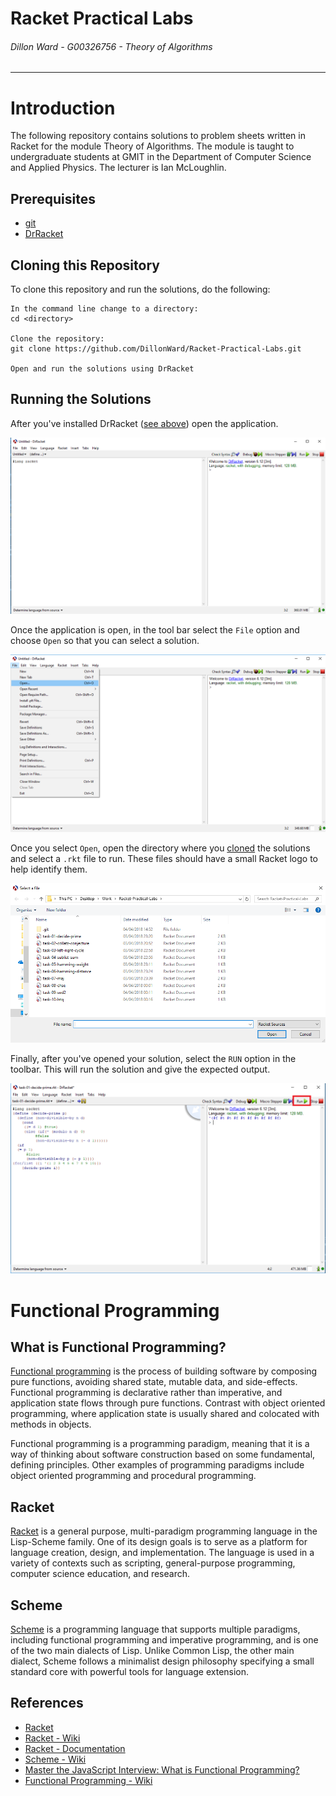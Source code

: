 # Racket Practical Labs
###### *Dillon Ward - G00326756 - Theory of Algorithms*
---
# Introduction
The following repository contains solutions to problem sheets written in Racket for the module Theory of Algorithms. The module is taught to undergraduate students at GMIT in the Department of Computer Science and Applied Physics. The lecturer is Ian McLoughlin.

## Prerequisites
* [git](https://git-scm.com/)
* [DrRacket](https://racket-lang.org/)

## Cloning this Repository
To clone this repository and run the solutions, do the following:
```
In the command line change to a directory:
cd <directory>

Clone the repository:
git clone https://github.com/DillonWard/Racket-Practical-Labs.git

Open and run the solutions using DrRacket
```

## Running the Solutions
After you've installed DrRacket ([see above](https://github.com/DillonWard/Racket-Practical-Labs#prerequisites)) open the application.

![alt text](https://github.com/DillonWard/Racket-Practical-Labs/blob/master/images/Screenshot_1.png?raw=true)

Once the application is open, in the tool bar select the `File` option and choose `Open` so that you can select a solution.

 ![alt text](https://github.com/DillonWard/Racket-Practical-Labs/blob/master/images/Screenshot_2.png?raw=true)

 Once you select `Open`, open the directory where you [cloned](https://github.com/DillonWard/Racket-Practical-Labs#cloning-this-repository) the solutions and select a `.rkt` file to run. These files should have a small Racket logo to help identify them.

![alt text](https://github.com/DillonWard/Racket-Practical-Labs/blob/master/images/Screenshot_3.png?raw=true)

Finally, after you've opened your solution, select the `RUN` option in the toolbar. This will run the solution and give the expected output.

![alt text](https://github.com/DillonWard/Racket-Practical-Labs/blob/master/images/Screenshot_4.png?raw=true)


# Functional Programming
## What is Functional Programming?
[Functional programming](https://en.wikipedia.org/wiki/Functional_programming) is the process of building software by composing pure functions, avoiding shared state, mutable data, and side-effects. Functional programming is declarative rather than imperative, and application state flows through pure functions. Contrast with object oriented programming, where application state is usually shared and colocated with methods in objects.

Functional programming is a programming paradigm, meaning that it is a way of thinking about software construction based on some fundamental, defining principles. Other examples of programming paradigms include object oriented programming and procedural programming.


## Racket
[Racket](https://en.wikipedia.org/wiki/Racket_(programming_language)) is a general purpose, multi-paradigm programming language in the Lisp-Scheme family. One of its design goals is to serve as a platform for language creation, design, and implementation. The language is used in a variety of contexts such as scripting, general-purpose programming, computer science education, and research.

## Scheme 
[Scheme](https://en.wikipedia.org/wiki/Scheme_(programming_language)) is a programming language that supports multiple paradigms, including functional programming and imperative programming, and is one of the two main dialects of Lisp. Unlike Common Lisp, the other main dialect, Scheme follows a minimalist design philosophy specifying a small standard core with powerful tools for language extension.


## References
* [Racket](https://racket-lang.org/)
* [Racket - Wiki](https://en.wikipedia.org/wiki/Racket_(programming_language))
* [Racket - Documentation](https://docs.racket-lang.org/quick/)
* [Scheme - Wiki](https://en.wikipedia.org/wiki/Scheme_(programming_language))
* [Master the JavaScript Interview: What is Functional Programming?](https://medium.com/javascript-scene/master-the-javascript-interview-what-is-functional-programming-7f218c68b3a0)
* [Functional Programming - Wiki](https://en.wikipedia.org/wiki/Functional_programming)